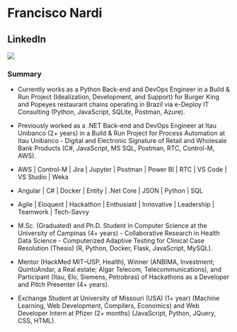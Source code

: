 # Francisco Nardi

## LinkedIn
<a href = "https://linkedin.com/in/francisnardi" target="_blank"><img src="https://www.linkedin.com/feed/?doFeedRefresh=true&nis=true&lipi=urn%3Ali%3Apage%3Ad_flagship3_feed%3BdEbUxygbR7KgwFJdUzFGTw%3D%3D" target="_blank"></a>

### Summary

- Currently works as a Python Back-end and DevOps Engineer in a Build & Run Project (Idealization, Development, and Support) for Burger King and Popeyes restaurant chains operating in Brazil via e-Deploy IT Consulting (Python, JavaScript, SQLite, Postman, Azure).
- Previously worked as a .NET Back-end and DevOps Engineer at Itau Unibanco (2+ years) in a Build & Run Project for Process Automation at Itau Unibanco - Digital and Electronic Signature of Retail and Wholesale Bank Products (C#, JavaScript, MS SQL, Postman, RTC, Control-M, AWS).

- AWS | Control-M | Jira | Jupyter | Postman | Power BI | RTC | VS Code | VS Studio | Weka
- Angular | C# | Docker | Entity | .Net Core | JSON | Python | SQL
- Agile | Eloquent | Hackathon | Enthusiast | Innovative | Leadership | Teamwork | Tech-Savvy

- M.Sc. (Graduated) and Ph.D. Student in Computer Science at the University of Campinas (4+ years) - Collaborative Research in Health Data Science - Computerized Adaptive Testing for Clinical Case Resolution (Thesis) (R, Python, Docker, Flask, JavaScript, MySQL).
- Mentor (HackMed MIT–USP, Health), Winner (ANBIMA, Investment; QuintoAndar, a Real estate; Algar Telecom, Telecommunications), and Participant (Itau, Elo, Siemens, Petrobras) of Hackathons as a Developer and Pitch Presenter (4+ years).
- Exchange Student at University of Missouri (USA) (1+ year) (Machine Learning, Web Development, Compilers, Economics) and Web Developer Intern at Pfizer (2+ months) (JavaScript, Python, JQuery, CSS, HTML).